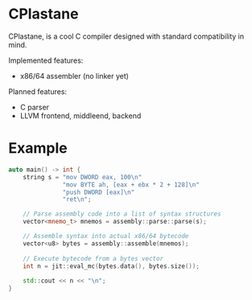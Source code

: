 # CPlastane

CPlastane, is a cool C compiler designed with standard compatibility in mind.

Implemented features:
* x86/64 assembler (no linker yet)

Planned features:
* C parser
* LLVM frontend, middleend, backend

# Example

```c++
auto main() -> int {
    string s = "mov DWORD eax, 100\n"
               "mov BYTE ah, [eax + ebx * 2 + 128]\n"
               "push DWORD [eax]\n"
               "ret\n";

    // Parse assembly code into a list of syntax structures
    vector<mnemo_t> mnemos = assembly::parse::parse(s);

    // Assemble syntax into actual x86/64 bytecode
    vector<u8> bytes = assembly::assemble(mnemos);
    
    // Execute bytecode from a bytes vector
    int n = jit::eval_mc(bytes.data(), bytes.size());
    
    std::cout << n << "\n";
}
```